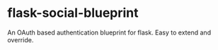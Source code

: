 flask-social-blueprint
======================

An OAuth based authentication blueprint for flask. Easy to extend and override.
